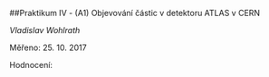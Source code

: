 ##Praktikum IV - (A1) Objevování částic v detektoru ATLAS v CERN

*Vladislav Wohlrath*

Měřeno: 25. 10. 2017

Hodnocení: 
